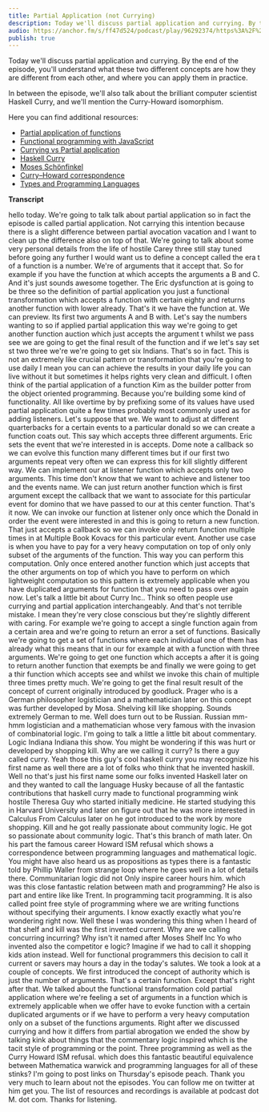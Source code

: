 ```yaml
---
title: Partial Application (not Currying)
description: Today we'll discuss partial application and currying. By the end of the episode, you'll understand what these two different concepts are how they are different from each other, and where you can apply them in practice. In between the episode, we'll also talk about the brilliant computer scientist Haskell Curry, and we'll mention the Curry-Howard isomorphism.
audio: https://anchor.fm/s/ff47d524/podcast/play/96292374/https%3A%2F%2Fd3ctxlq1ktw2nl.cloudfront.net%2Fstaging%2F2024-11-26%2F392135416-44100-2-d94ae3de453249c7.mp3
publish: true
---
```


Today we'll discuss partial application and currying. By the end of the episode, you'll understand what these two different concepts are how they are different from each other, and where you can apply them in practice.

In between the episode, we'll also talk about the brilliant computer scientist Haskell Curry, and we'll mention the Curry-Howard isomorphism.

Here you can find additional resources:

- [Partial application of functions](https://hackernoon.com/partial-application-of-functions-dbe7d9b80760)
- [Functional programming with JavaScript](https://blog.mgechev.com/2013/01/21/functional-programming-with-javascript/)
- [Currying vs Partial application](https://towardsdatascience.com/javascript-currying-vs-partial-application-4db5b2442be8)
- [Haskell Curry](https://en.wikipedia.org/wiki/Haskell_Curry)
- [Moses Schönfinkel](https://en.wikipedia.org/wiki/Moses_Sch%C3%B6nfinkel)
- [Curry–Howard correspondence](https://en.wikipedia.org/wiki/Curry%E2%80%93Howard_correspondence)
- [Types and Programming Languages](https://www.cis.upenn.edu/~bcpierce/tapl/)

**Transcript**

hello today. We're going to talk talk about partial application so in fact the episode is called partial application. Not carrying this intention because there is a slight difference between partial avocation vacation and I want to clean up the difference also on top of that. We're going to talk about some very personal details from the life of hostile Carey three still stay tuned before going any further I would want us to define a concept called the era t of a function is a number. We're of arguments that it accept that. So for example if you have the function at which accepts the arguments a B and C. And it's just sounds awesome together. The Eric dysfunction at is going to be three so the definition of partial application you just a functional transformation which accepts a function with certain eighty and returns another function with lower already. That's it we have the function at. We can preview. Its first two arguments A and B with. Let's say the numbers wanting to so if applied partial application this way we're going to get another function auction which just accepts the argument t whilst we pass see we are going to get the final result of the function and if we let's say set st two three we're we're going to get six Indians. That's so in fact. This is not an extremely like crucial pattern or transformation that you're going to use daily I mean you can can achieve the results in your daily life you can live without it but sometimes it helps rights very clean and difficult. I often think of the partial application of a function Kim as the builder potter from the object oriented programming. Because you're building some kind of functionality. All like overtime by by prefixing some of its values have used partial application quite a few times probably most commonly used as for adding listeners. Let's suppose that we. We want to adjust at different quarterbacks for a certain events to a particular donald so we can create a function coats out. This say which accepts three different arguments. Eric sets the event that we're interested in is accepts. Dome note a callback so we can evolve this function many different times but if our first two arguments repeat very often we can express this for kill slightly different way. We can implement our at listener function which accepts only two arguments. This time don't know that we want to achieve and listener too and the events name. We can just return another function which is first argument except the callback that we want to associate for this particular event for domino that we have passed to our at this center function. That's it now. We can invoke our function at listener only once which the Donald in order the event were interested in and this is going to return a new function. That just accepts a callback so we can invoke only return function multiple times in at Multiple Book Kovacs for this particular event. Another use case is when you have to pay for a very heavy computation on top of only only subset of the arguments of the function. This way you can perform this computation. Only once entered another function which just accepts that the other arguments on top of which you have to perform on which lightweight computation so this pattern is extremely applicable when you have duplicated arguments for function that you need to pass over again now. Let's talk a little bit about Curry Inc.. Think so often people use currying and partial application interchangeably. And that's not terrible mistake. I mean they're very close conscious but they're slightly different with caring. For example we're going to accept a single function again from a certain area and we're going to return an error a set of functions. Basically we're going to get a set of functions where each individual one of them has already what this means that in our for example at with a function with three arguments. We're going to get one function which accepts a after it is going to return another function that exempts be and finally we were going to get a thir function which accepts see and whilst we invoke this chain of multiple three times pretty much. We're going to get the final result result of the concept of current originally introduced by goodluck. Prager who is a German philosopher logistician and a mathematician later on this concept was further developed by Mosa. Shelving kill like shopping. Sounds extremely German to me. Well does turn out to be Russian. Russian mm-hmm logistician and a mathematician whose very famous with the invasion of combinatorial logic. I'm going to talk a little a little bit about commentary. Logic Indiana Indiana this show. You might be wondering if this was hurt or developed by shopping kill. Why are we calling it curry? Is there a guy called curry. Yeah those this guy's cool haskell curry you may recognize his first name as well there are a lot of folks who think that he invented haskill. Well no that's just his first name some our folks invented Haskell later on and they wanted to call the language Husky because of all the fantastic contributions that haskell curry made to functional programming wink hostile Theresa Guy who started initially medicine. He started studying this in Harvard University and later on figure out that he was more interested in Calculus From Calculus later on he got introduced to the work by more shopping. Kill and he got really passionate about community logic. He got so passionate about community logic. That's this branch of math later. On his part the famous career Howard ISM refusal which shows a correspondence between programming languages and mathematical logic. You might have also heard us as propositions as types there is a fantastic told by Phillip Waller from strange loop where he goes well in a lot of details there. Communitarian logic did not Only inspire career hours him. which was this close fantastic relation between math and programming? He also is part and entire like like Trent. In programming tacit programming. It is also called point free style of programming where we are writing functions without specifying their arguments. I know exactly exactly what you're wondering right now. Well these I was wondering this thing when I heard of that shelf and kill was the first invented current. Why are we calling concurring incurring? Why isn't it named after Moses Shelf Inc Yo who invented also the competitor e logic? Imagine if we had to call it shopping kids ation instead. Well for functional programmers this decision to call it current or savers may hours a day in the today's salutes. We took a look at a couple of concepts. We first introduced the concept of authority which is just the number of arguments. That's a certain function. Except that's right after that. We talked about the functional transformation cold partial application where we're feeling a set of arguments in a function which is extremely applicable when we offer have to evoke function with a certain duplicated arguments or if we have to perform a very heavy computation only on a subset of the functions arguments. Right after we discussed currying and how it differs from partial abrogation we ended the show by talking kink about things that the commentary logic inspired which is the tacit style of programming or the point. Three programming as well as the Curry Howard ISM refusal. which does this fantastic beautiful equivalence between Mathematica warwick and programming languages for all of these stinks? I'm going to post links on Thursday's episode peach. Thank you very much to learn about not the episodes. You can follow me on twitter at him get you. The list of resources and recordings is available at podcast dot M. dot com. Thanks for listening.



